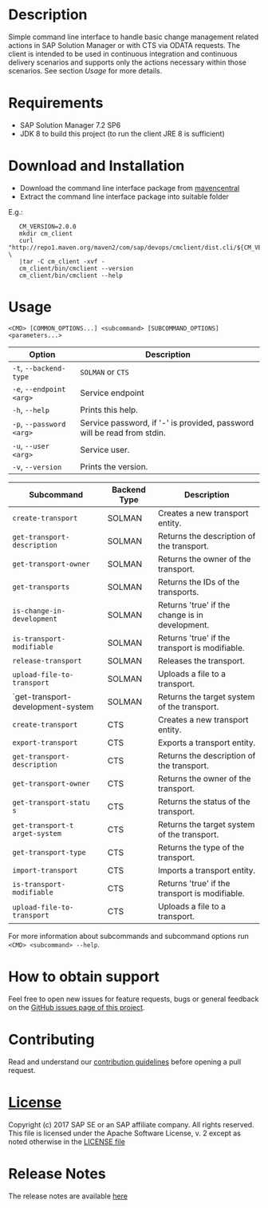 # Description

Simple command line interface to handle basic change management related actions
in SAP Solution Manager or with CTS via ODATA requests. The client is intended to be used
in continuous integration and continuous delivery scenarios and supports only
the actions necessary within those scenarios. See section _Usage_ for more details.

# Requirements
 - SAP Solution Manager 7.2 SP6
 - JDK 8 to build this project (to run the client JRE 8 is sufficient)

# Download and Installation

  - Download the command line interface package from [mavencentral](http://repo1.maven.org/maven2/com/sap/devops/cmclient/dist.cli) 
  - Extract the command line interface package into suitable folder

  E.g.:
  ```
     CM_VERSION=2.0.0
     mkdir cm_client
     curl "http://repo1.maven.org/maven2/com/sap/devops/cmclient/dist.cli/${CM_VERSION}/dist.cli-${CM_VERSION}.tar.gz"  \
     |tar -C cm_client -xvf -
     cm_client/bin/cmclient --version
     cm_client/bin/cmclient --help
  ```

# Usage
````
<CMD> [COMMON_OPTIONS...] <subcommand> [SUBCOMMAND_OPTIONS] <parameters...>
````

| Option                   |     Description         |
|--------------------------|-------------------------|
| `-t`, `--backend-type`   | `SOLMAN` or `CTS`       |
| `-e`, `--endpoint <arg>` | Service endpoint        |
| `-h`, `--help`           | Prints this help.       |
| `-p`, `--password <arg>` | Service password, if '-' is provided, password will be read from stdin. |
| `-u`, `--user <arg>`     | Service user.           |
| `-v`, `--version`        | Prints the version.     |


| Subcommand                        | Backend Type |    Description                                  |
|-----------------------------------|--------------|-------------------------------------------------|
| `create-transport`                | SOLMAN       | Creates a new transport entity.                 |
| `get-transport-description`       | SOLMAN       | Returns the description of the transport.       |
| `get-transport-owner`             | SOLMAN       | Returns the owner of the transport.             |
| `get-transports`                  | SOLMAN       | Returns the IDs of the transports.              |
| `is-change-in-development`        | SOLMAN       | Returns 'true' if the change is in development. |
| `is-transport-modifiable`         | SOLMAN       | Returns 'true' if the transport is modifiable.  |
| `release-transport`               | SOLMAN       | Releases the transport.                         |
| `upload-file-to-transport`        | SOLMAN       | Uploads a file to a transport.                  |
| `get-transport-development-system | SOLMAN       | Returns the target system of the transport.     |
| `create-transport`                | CTS          | Creates a new transport entity.                 |
| `export-transport`                | CTS          | Exports a transport entity.                     |
| `get-transport-description`       | CTS          | Returns the description of the transport.       |
| `get-transport-owner`             | CTS          | Returns the owner of the transport.             |
| `get-transport-statu    s`        | CTS          | Returns the status of the transport.            |
| `get-transport-t    arget-system` | CTS          | Returns the target system of the transport.     |
| `get-transport-type`              | CTS          | Returns the type of the transport.              |
| `import-transport`                | CTS          | Imports a transport entity.                     |
| `is-transport-modifiable`         | CTS          | Returns 'true' if the transport is modifiable.  |
| `upload-file-to-transport`        | CTS          | Uploads a file to a transport.                  |


For more information about subcommands and subcommand options run `<CMD> <subcommand> --help`.


# How to obtain support

Feel free to open new issues for feature requests, bugs or general feedback on
the [GitHub issues page of this project][cm-cli-issues].

# Contributing

Read and understand our [contribution guidelines][contribution]
before opening a pull request.

# [License][license]

Copyright (c) 2017 SAP SE or an SAP affiliate company. All rights reserved.
This file is licensed under the Apache Software License, v. 2 except as noted
otherwise in the [LICENSE file][license]

[cm-cli-issues]: https://github.com/SAP/change-management-cli/issues
[license]: ./LICENSE
[contribution]: ./CONTRIBUTING.md

# Release Notes
The release notes are available [here](RELEASES.md)

